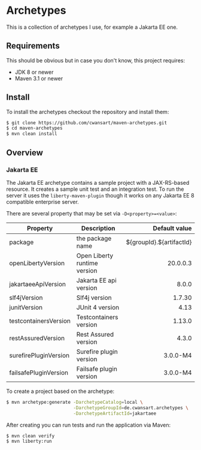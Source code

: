 # Archetypes

This is a collection of archetypes I use, for example a Jakarta EE one.

## Requirements

This should be obvious but in case you don't know, this project requires:

* JDK 8 or newer
* Maven 3.1 or newer

## Install

To install the archetypes checkout the repository and install them:

```bash
$ git clone https://github.com/cwansart/maven-archetypes.git
$ cd maven-archetypes
$ mvn clean install
```

## Overview

### Jakarta EE

The Jakarta EE archetype contains a sample project with a JAX-RS-based resource.
It creates a sample unit test and an integration test. To run the server it
uses the `liberty-maven-plugin` though it works on any Jakarta EE 8 compatible
enterprise server.

There are several property that may be set via `-D<property>=<value>`:

| Property              | Description                  | Default value             |
| --------------------- | -----------------------------| -------------------------:|
| package               | the package name             | \${groupId}.${artifactId} |
| openLibertyVersion    | Open Liberty runtime version |                  20.0.0.3 |
| jakartaeeApiVersion   | Jakarta EE api version       |                     8.0.0 |
| slf4jVersion          | Slf4j version                |                    1.7.30 |
| junitVersion          | JUnit 4 version              |                      4.13 |
| testcontainersVersion | Testcontainers version       |                    1.13.0 |
| restAssuredVersion    | Rest Assured version         |                     4.3.0 |
| surefirePluginVersion | Surefire plugin version      |                  3.0.0-M4 |
| failsafePluginVersion | Failsafe plugin version      |                  3.0.0-M4 |


To create a project based on the archetype:

```bash
$ mvn archetype:generate -DarchetypeCatalog=local \
                         -DarchetypeGroupId=de.cwansart.archetypes \
                         -DarchetypeArtifactId=jakartaee
```

After creating you can run tests and run the application via Maven:

```bash
$ mvn clean verify
$ mvn liberty:run
```